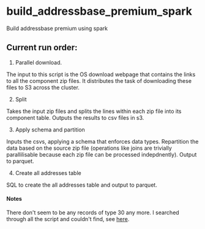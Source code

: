 # build_addressbase_premium_spark
Build addressbase premium using spark


## Current run order:

1.  Parallel download.

The input to this script is the OS download webpage that contains the links to all the component zip files.  It distributes the task of downloading these files to S3 across the cluster.

2. Split

Takes the input zip files and splits the lines within each zip file into its component table.  Outputs the results to csv files in s3.  

3. Apply schema and partition

Inputs the csvs, applying a schema that enforces data types.  Repartition the data based on the source zip file (operations like joins are trivially parallilisable because each zip file can be processed indepdnently).  Output to parquet.

4. Create all addresses table 

SQL to create the all addresses table and output to parquet.




#### Notes

There don't seem to be any records of type 30 any more.  I searched through all the script and couldn't find, see [here](https://github.com/RobinL/build_addressbase_premium_spark/blob/d601368ab7f8cb7555c31634b21df15428487014/find_file_with_recordtype.ipynb).

